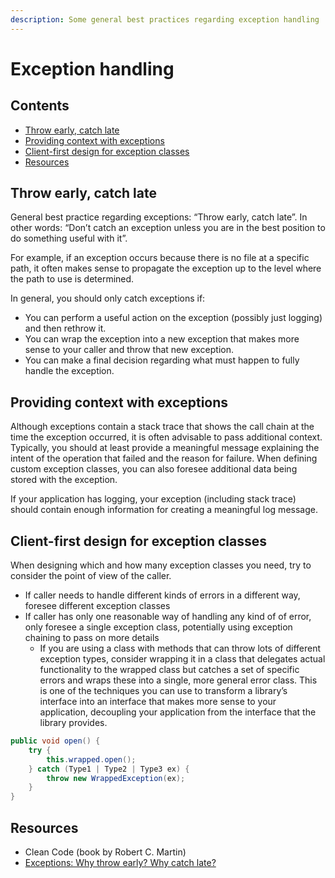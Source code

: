 ```yaml
---
description: Some general best practices regarding exception handling
---
```


# Exception handling

## Contents

-   [Throw early, catch late](#throw-early-catch-late)
-   [Providing context with exceptions](#providing-context-with-exceptions)
-   [Client-first design for exception classes](#client-first-design-for-exception-classes)
-   [Resources](#resources)

## Throw early, catch late

General best practice regarding exceptions: “Throw early, catch late”. In other words: “Don’t catch an exception unless you are in the best position to do something useful with it”.

For example, if an exception occurs because there is no file at a specific path, it often makes sense to propagate the exception up to the level where the path to use is determined.

In general, you should only catch exceptions if:

-   You can perform a useful action on the exception (possibly just logging) and then rethrow it.
-   You can wrap the exception into a new exception that makes more sense to your caller and throw that new exception.
-   You can make a final decision regarding what must happen to fully handle the exception.

## Providing context with exceptions

Although exceptions contain a stack trace that shows the call chain at the time the exception occurred, it is often advisable to pass additional context. Typically, you should at least provide a meaningful message explaining the intent of the operation that failed and the reason for failure. When defining custom exception classes, you can also foresee additional data being stored with the exception.

If your application has logging, your exception (including stack trace) should contain enough information for creating a meaningful log message.

## Client-first design for exception classes

When designing which and how many exception classes you need, try to consider the point of view of the caller.

-   If caller needs to handle different kinds of errors in a different way, foresee different exception classes
-   If caller has only one reasonable way of handling any kind of of error, only foresee a single exception class, potentially using exception chaining to pass on more details
    -   If you are using a class with methods that can throw lots of different exception types, consider wrapping it in a class that delegates actual functionality to the wrapped class but catches a set of specific errors and wraps these into a single, more general error class.  This is one of the techniques you can use to transform a library’s interface into an interface that makes more sense to your application, decoupling your application from the interface that the library provides.

```java
public void open() {
    try {
        this.wrapped.open();
    } catch (Type1 | Type2 | Type3 ex) {
        throw new WrappedException(ex);
    }
}
```

## Resources

-   Clean Code (book by Robert C. Martin)
-   [Exceptions: Why throw early? Why catch late?](https://softwareengineering.stackexchange.com/questions/231057/exceptions-why-throw-early-why-catch-late)
